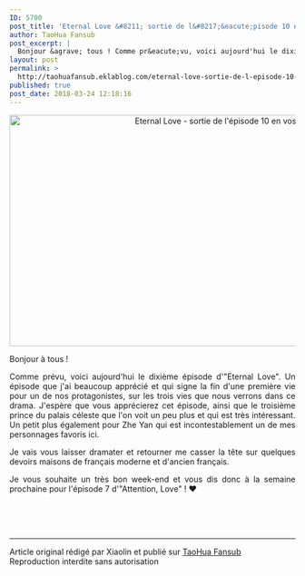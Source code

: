 ```yaml
---
ID: 5700
post_title: 'Eternal Love &#8211; sortie de l&#8217;&eacute;pisode 10 en vostfr'
author: TaoHua Fansub
post_excerpt: |
  Bonjour &agrave; tous ! Comme pr&eacute;vu, voici aujourd'hui le dixi&egrave;me &eacute;pisode d'"Eternal Love". Un &eacute;pisode que j'ai beaucoup appr&eacute;ci&eacute; et qui signe la fin d'une premi&egrave;re vie pour un de nos protagonistes, sur les trois vies que nous verrons dans ce drama. J'esp&egrave;re que vous appr&eacute;cierez cet &eacute;pisode,...
layout: post
permalink: >
  http://taohuafansub.eklablog.com/eternal-love-sortie-de-l-episode-10-en-vostfr-a139876538
published: true
post_date: 2018-03-24 12:18:16
---
```

<p style="text-align: center;"><a href="http://taohuafansub.eklablog.com/eternal-love-a128676322"><img src="https://united-subs.dearclouds.com/wp-content/uploads/2018/05/b72c3bcd05ad525e3cded8fa3c899fa0.jpg" alt="Eternal Love - sortie de l'&eacute;pisode 10 en vostfr" width="725" height="408"/></a></p>
<p style="text-align: justify;">Bonjour &agrave; tous !</p>
<p style="text-align: justify;">Comme pr&eacute;vu, voici aujourd'hui le dixi&egrave;me &eacute;pisode d'"Eternal Love". Un &eacute;pisode que j'ai beaucoup appr&eacute;ci&eacute; et qui signe la fin d'une premi&egrave;re vie pour un de nos protagonistes, sur les trois vies que nous verrons dans ce drama. J'esp&egrave;re que vous appr&eacute;cierez cet &eacute;pisode, ainsi que le troisi&egrave;me prince du palais c&eacute;leste que l'on voit un peu plus et qui est tr&egrave;s int&eacute;ressant. Un petit plus &eacute;galement pour Zhe Yan qui est incontestablement un de mes personnages favoris ici.</p>
<p style="text-align: justify;">Je vais vous laisser dramater et retourner me casser la t&ecirc;te sur quelques devoirs maisons de fran&ccedil;ais moderne et d'ancien fran&ccedil;ais.</p>
<p style="text-align: justify;">Je vous souhaite un tr&egrave;s bon week-end et vous dis donc &agrave; la semaine prochaine pour l'&eacute;pisode 7 d'"Attention, Love" ! &hearts;</p><br /><br /><br /><hr />Article original rédigé par Xiaolin et publié sur <a href="http://taohuafansub.eklablog.com/">TaoHua Fansub</a> <br /> Reproduction interdite sans autorisation